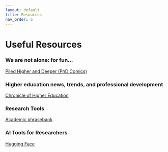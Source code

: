 ```yaml
---
layout: default
title: Resources
nav_order: 6
---
```

<!-- Google tag (gtag.js) -->
<script async src="https://www.googletagmanager.com/gtag/js?id=G-E09K8XMPK5"></script>
<script>
  window.dataLayer = window.dataLayer || [];
  function gtag(){dataLayer.push(arguments);}
  gtag('js', new Date());

  gtag('config', 'G-E09K8XMPK5');
</script>


# Useful Resources

### We are not alone: for fun...
[Piled Higher and Deeper (PhD Comics)](http://phdcomics.com/)

### Higher education news, trends, and professional development
[Chronicle of Higher Education](https://www.chronicle.com/)

### Research Tools
[Academic phrasebank](https://www.phrasebank.manchester.ac.uk/)

### AI Tools for Researchers
[Hugging Face](https://huggingface.co/)
<!-- [search for images](https://explorer.globe.engineer/) -->